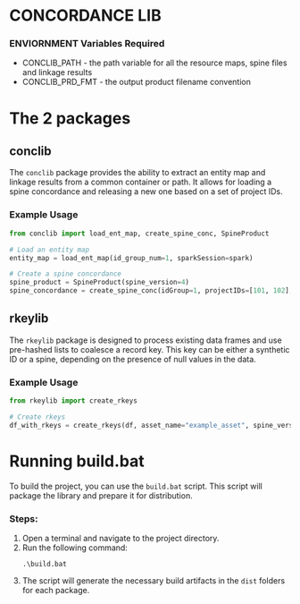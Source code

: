# CONCORDANCE LIB

### ENVIORNMENT Variables Required

* CONCLIB_PATH - the path variable for all the resource maps, spine files and linkage results
* CONCLIB_PRD_FMT - the output product filename convention

# The 2 packages

## conclib
The `conclib` package provides the ability to extract an entity map and linkage results from a common container or path. It allows for loading a spine concordance and releasing a new one based on a set of project IDs.

### Example Usage
```python
from conclib import load_ent_map, create_spine_conc, SpineProduct

# Load an entity map
entity_map = load_ent_map(id_group_num=1, sparkSession=spark)

# Create a spine concordance
spine_product = SpineProduct(spine_version=4)
spine_concordance = create_spine_conc(idGroup=1, projectIDs=[101, 102], spine_prd=spine_product, sparkSession=spark)
```

## rkeylib
The `rkeylib` package is designed to process existing data frames and use pre-hashed lists to coalesce a record key. This key can be either a synthetic ID or a spine, depending on the presence of null values in the data.

### Example Usage
```python
from rkeylib import create_rkeys

# Create rkeys
df_with_rkeys = create_rkeys(df, asset_name="example_asset", spine_version_min=1, spine_version_max=3)
```

# Running build.bat
To build the project, you can use the `build.bat` script. This script will package the library and prepare it for distribution.

### Steps:
1. Open a terminal and navigate to the project directory.
2. Run the following command:
   ```
   .\build.bat
   ```
3. The script will generate the necessary build artifacts in the `dist` folders for each package.
